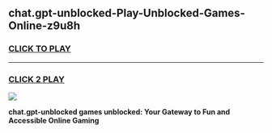
## chat.gpt-unblocked-Play-Unblocked-Games-Online-z9u8h
<h3>
<a href="https://premium76.site?title=chat.gpt-unblocked&ref=25A">CLICK TO PLAY</a></h3>
<hr>

<h3>
<a href="https://premium76.site?title=chat.gpt-unblocked&ref=25A">CLICK 2 PLAY</a>
  
</h3>

<a href="https://premium76.site?title=chat.gpt-unblocked&ref=25A"><img src="https://clearcache.store/games.png"></a>


**chat.gpt-unblocked games unblocked: Your Gateway to Fun and Accessible Online Gaming**
